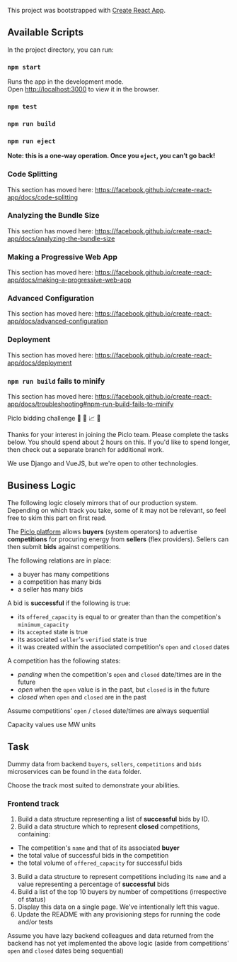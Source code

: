 This project was bootstrapped with [Create React App](https://github.com/facebook/create-react-app).

## Available Scripts

In the project directory, you can run:

### `npm start`

Runs the app in the development mode.<br />
Open [http://localhost:3000](http://localhost:3000) to view it in the browser.

### `npm test`

### `npm run build`

### `npm run eject`

**Note: this is a one-way operation. Once you `eject`, you can’t go back!**

### Code Splitting

This section has moved here: https://facebook.github.io/create-react-app/docs/code-splitting

### Analyzing the Bundle Size

This section has moved here: https://facebook.github.io/create-react-app/docs/analyzing-the-bundle-size

### Making a Progressive Web App

This section has moved here: https://facebook.github.io/create-react-app/docs/making-a-progressive-web-app

### Advanced Configuration

This section has moved here: https://facebook.github.io/create-react-app/docs/advanced-configuration

### Deployment

This section has moved here: https://facebook.github.io/create-react-app/docs/deployment

### `npm run build` fails to minify

This section has moved here: https://facebook.github.io/create-react-app/docs/troubleshooting#npm-run-build-fails-to-minify

Piclo bidding challenge :tada: :battery: :chart_with_upwards_trend: :metal:

Thanks for your interest in joining the Piclo team. Please complete the tasks below. You should spend about 2 hours on this. If you'd like to spend longer, then check out a separate branch for additional work.

We use Django and VueJS, but we're open to other technologies.

## Business Logic

The following logic closely mirrors that of our production system. Depending on which track you take, some of it may not be relevant, so feel free to skim this part on first read.

The [Piclo platform](https://picloflex.com) allows **buyers** (system operators) to advertise **competitions** for procuring energy from **sellers** (flex providers). Sellers can then submit **bids** against competitions.

The following relations are in place:

- a buyer has many competitions
- a competition has many bids
- a seller has many bids

A bid is **successful** if the following is true:

- its `offered_capacity` is equal to or greater than than the competition's `minimum_capacity`
- its `accepted` state is true
- its associated `seller`'s `verified` state is true
- it was created within the associated competition's `open` and `closed` dates

A competition has the following states:

- _pending_ when the competition's `open` and `closed` date/times are in the future
- _open_ when the `open` value is in the past, but `closed` is in the future
- _closed_ when `open` and `closed` are in the past

Assume competitions' `open` / `closed` date/times are always sequential

Capacity values use MW units

## Task

Dummy data from backend `buyers`, `sellers`, `competitions` and `bids` microservices can be found in the `data` folder.

Choose the track most suited to demonstrate your abilities.

### Frontend track

1. Build a data structure representing a list of **successful** bids by ID.
2. Build a data structure which to represent **closed** competitions, containing:

- The competition's `name` and that of its associated **buyer**
- the total value of successful bids in the competition
- the total volume of `offered_capacity` for successful bids

3. Build a data structure to represent competitions including its `name` and a value representing a percentage of **successful** bids
4. Build a list of the top 10 buyers by number of competitions (irrespective of status)
5. Display this data on a single page. We've intentionally left this vague.
6. Update the README with any provisioning steps for running the code and/or tests

Assume you have lazy backend colleagues and data returned from the backend has not yet implemented the above logic (aside from competitions' `open` and `closed` dates being sequential)
